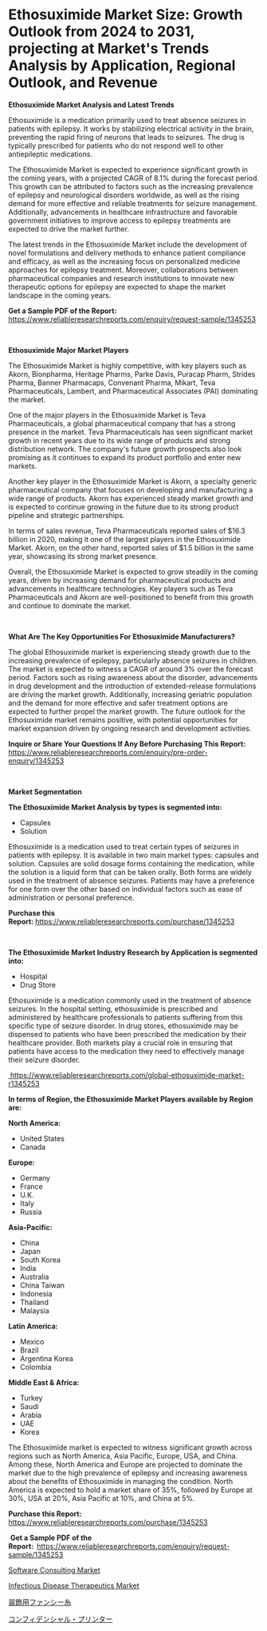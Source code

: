 <p><h1>Ethosuximide Market Size: Growth Outlook from 2024 to 2031, projecting at Market's Trends Analysis by Application, Regional Outlook, and Revenue</h1></p><p><strong>Ethosuximide Market Analysis and Latest Trends</strong></p>
<p><p>Ethosuximide is a medication primarily used to treat absence seizures in patients with epilepsy. It works by stabilizing electrical activity in the brain, preventing the rapid firing of neurons that leads to seizures. The drug is typically prescribed for patients who do not respond well to other antiepileptic medications.</p><p>The Ethosuximide Market is expected to experience significant growth in the coming years, with a projected CAGR of 8.1% during the forecast period. This growth can be attributed to factors such as the increasing prevalence of epilepsy and neurological disorders worldwide, as well as the rising demand for more effective and reliable treatments for seizure management. Additionally, advancements in healthcare infrastructure and favorable government initiatives to improve access to epilepsy treatments are expected to drive the market further.</p><p>The latest trends in the Ethosuximide Market include the development of novel formulations and delivery methods to enhance patient compliance and efficacy, as well as the increasing focus on personalized medicine approaches for epilepsy treatment. Moreover, collaborations between pharmaceutical companies and research institutions to innovate new therapeutic options for epilepsy are expected to shape the market landscape in the coming years.</p></p>
<p><strong>Get a Sample PDF of the Report:&nbsp;</strong> <a href="https://www.reliableresearchreports.com/enquiry/request-sample/1345253">https://www.reliableresearchreports.com/enquiry/request-sample/1345253</a></p>
<p>&nbsp;</p>
<p><strong>Ethosuximide Major Market Players</strong></p>
<p><p>The Ethosuximide Market is highly competitive, with key players such as Akorn, Bionpharma, Heritage Pharms, Parke Davis, Puracap Pharm, Strides Pharma, Banner Pharmacaps, Convenant Pharma, Mikart, Teva Pharmaceuticals, Lambert, and Pharmaceutical Associates (PAI) dominating the market. </p><p>One of the major players in the Ethosuximide Market is Teva Pharmaceuticals, a global pharmaceutical company that has a strong presence in the market. Teva Pharmaceuticals has seen significant market growth in recent years due to its wide range of products and strong distribution network. The company's future growth prospects also look promising as it continues to expand its product portfolio and enter new markets.</p><p>Another key player in the Ethosuximide Market is Akorn, a specialty generic pharmaceutical company that focuses on developing and manufacturing a wide range of products. Akorn has experienced steady market growth and is expected to continue growing in the future due to its strong product pipeline and strategic partnerships.</p><p>In terms of sales revenue, Teva Pharmaceuticals reported sales of $16.3 billion in 2020, making it one of the largest players in the Ethosuximide Market. Akorn, on the other hand, reported sales of $1.5 billion in the same year, showcasing its strong market presence.</p><p>Overall, the Ethosuximide Market is expected to grow steadily in the coming years, driven by increasing demand for pharmaceutical products and advancements in healthcare technologies. Key players such as Teva Pharmaceuticals and Akorn are well-positioned to benefit from this growth and continue to dominate the market.</p></p>
<p>&nbsp;</p>
<p><strong>What Are The Key Opportunities For Ethosuximide Manufacturers?</strong></p>
<p><p>The global Ethosuximide market is experiencing steady growth due to the increasing prevalence of epilepsy, particularly absence seizures in children. The market is expected to witness a CAGR of around 3% over the forecast period. Factors such as rising awareness about the disorder, advancements in drug development and the introduction of extended-release formulations are driving the market growth. Additionally, increasing geriatric population and the demand for more effective and safer treatment options are expected to further propel the market growth. The future outlook for the Ethosuximide market remains positive, with potential opportunities for market expansion driven by ongoing research and development activities.</p></p>
<p><strong>Inquire or Share Your Questions If Any Before Purchasing This Report:</strong> <a href="https://www.reliableresearchreports.com/enquiry/pre-order-enquiry/1345253">https://www.reliableresearchreports.com/enquiry/pre-order-enquiry/1345253</a></p>
<p>&nbsp;</p>
<p><strong>Market Segmentation</strong></p>
<p><strong>The Ethosuximide Market Analysis by types is segmented into:</strong></p>
<p><ul><li>Capsules</li><li>Solution</li></ul></p>
<p><p>Ethosuximide is a medication used to treat certain types of seizures in patients with epilepsy. It is available in two main market types: capsules and solution. Capsules are solid dosage forms containing the medication, while the solution is a liquid form that can be taken orally. Both forms are widely used in the treatment of absence seizures. Patients may have a preference for one form over the other based on individual factors such as ease of administration or personal preference.</p></p>
<p><strong>Purchase this Report:&nbsp;</strong><a href="https://www.reliableresearchreports.com/purchase/1345253">https://www.reliableresearchreports.com/purchase/1345253</a></p>
<p>&nbsp;</p>
<p><strong>The Ethosuximide Market Industry Research by Application is segmented into:</strong></p>
<p><ul><li>Hospital</li><li>Drug Store</li></ul></p>
<p><p>Ethosuximide is a medication commonly used in the treatment of absence seizures. In the hospital setting, ethosuximide is prescribed and administered by healthcare professionals to patients suffering from this specific type of seizure disorder. In drug stores, ethosuximide may be dispensed to patients who have been prescribed the medication by their healthcare provider. Both markets play a crucial role in ensuring that patients have access to the medication they need to effectively manage their seizure disorder.</p></p>
<p><a href="https://www.reliableresearchreports.com/global-ethosuximide-market-r1345253">&nbsp;https://www.reliableresearchreports.com/global-ethosuximide-market-r1345253</a></p>
<p><strong>In terms of Region, the Ethosuximide Market Players available by Region are:</strong></p>
<p>
    <p> <strong> North America: </strong>
        <ul>
            <li>United States</li>
            <li>Canada</li>
        </ul>
        </p> 
    <p> <strong> Europe: </strong>
        <ul>
            <li>Germany</li>
            <li>France</li>
            <li>U.K.</li>
            <li>Italy</li>
            <li>Russia</li>
        </ul>
        </p> 
    <p> <strong> Asia-Pacific: </strong>
        <ul>
            <li>China</li>
            <li>Japan</li>
            <li>South Korea</li>
            <li>India</li>
            <li>Australia</li>
            <li>China Taiwan</li>
            <li>Indonesia</li>
            <li>Thailand</li>
            <li>Malaysia</li>
        </ul>
        </p> 
    <p> <strong> Latin America: </strong>
        <ul>
            <li>Mexico</li>
            <li>Brazil</li>
            <li>Argentina Korea</li>
            <li>Colombia</li>
        </ul>
        </p> 
    <p> <strong> Middle East & Africa: </strong>
        <ul>
            <li>Turkey</li>
            <li>Saudi</li>
            <li>Arabia</li>
            <li>UAE</li>
            <li>Korea</li>
        </ul>
    </p>
    </p>
<p><p>The Ethosuximide market is expected to witness significant growth across regions such as North America, Asia Pacific, Europe, USA, and China. Among these, North America and Europe are projected to dominate the market due to the high prevalence of epilepsy and increasing awareness about the benefits of Ethosuximide in managing the condition. North America is expected to hold a market share of 35%, followed by Europe at 30%, USA at 20%, Asia Pacific at 10%, and China at 5%.</p></p>
<p><strong>Purchase this Report: </strong><a href="https://www.reliableresearchreports.com/purchase/1345253">https://www.reliableresearchreports.com/purchase/1345253</a></p>
<p>&nbsp;<strong>Get a Sample PDF of the Report:&nbsp;&nbsp;</strong><a href="https://www.reliableresearchreports.com/enquiry/request-sample/1345253">https://www.reliableresearchreports.com/enquiry/request-sample/1345253</a></p>
<p><strong></strong></p>
<p><p><a href="https://github.com/markusgodoy/Market-Research-Report-List-4/blob/main/software-consulting-market.md">Software Consulting Market</a></p><p><a href="https://github.com/luckyshygirl/Market-Research-Report-List-5/blob/main/infectious-disease-therapeutics-market.md">Infectious Disease Therapeutics Market</a></p><p><a href="https://github.com/KaydenJohns1964/Market-Research-Report-List-2/blob/main/6698019177844.md">装飾用ファンシー糸</a></p><p><a href="https://github.com/marbadji/Market-Research-Report-List-2/blob/main/2875309177843.md">コンフィデンシャル・プリンター</a></p></p>